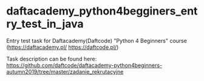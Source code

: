 # daftacademy_python4begginers_entry_test_in_java
Entry test task for Daftacademy(Daftcode) "Python 4 Beginners" course (https://daftacademy.pl/ https://daftcode.pl/)

Task description can be found here:
https://github.com/daftcode/daftacademy-python4beginners-autumn2019/tree/master/zadanie_rekrutacyjne
